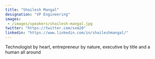 ```yaml
---
title: "Shailesh Mangal"
designation: "VP Engineering"
images: 
 - /images/speakers/shailesh-mangal.jpg
twitter: "https://twitter.com/sxm20"
linkedin: "https://www.linkedin.com/in/shaileshmangal/"
---
```


Technologist by heart, entrepreneur by nature, executive by title and a human all around
